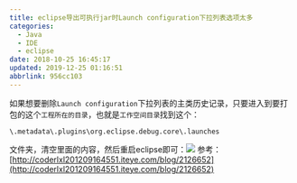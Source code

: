 ```yaml
---
title: eclipse导出可执行jar时Launch configuration下拉列表选项太多
categories: 
  - Java
  - IDE
  - eclipse
date: 2018-10-25 16:45:17
updated: 2019-12-25 01:16:51
abbrlink: 956cc103
---
```

<div id='my_toc'></div>
<style>.header_1{margin-left: 1em;}.header_2{margin-left: 2em;}.header_3{margin-left: 3em;}.header_4{margin-left: 4em;}.header_5{margin-left: 5em;}.header_6{margin-left: 6em;}</style>
<!--more-->
<script>if (navigator.platform.search('arm')==-1){document.getElementById('my_toc').style.display = 'none';}var e,p = document.getElementsByTagName('p');while (p.length>0) {e = p[0];e.parentElement.removeChild(e);}</script>

<!--end-->
如果想要删除`Launch configuration`下拉列表的主类历史记录，只要进入到要打包的这个`工程所在的目录`，也就是`工作空间目录`找到这个：
```
\.metadata\.plugins\org.eclipse.debug.core\.launches
```
文件夹，清空里面的内容，然后重启eclipse即可：![](https://image-1257720033.cos.ap-shanghai.myqcloud.com/blog/Java/IDE%E4%BD%BF%E7%94%A8/eclipse%E5%AF%BC%E5%87%BA%E5%8F%AF%E6%89%A7%E8%A1%8Cjar%E6%97%B6Launch%20configuration%E9%80%89%E9%A1%B9%E5%A4%AA%E5%A4%9A/qingli_launch.png)
参考：[http://coderlxl201209164551.iteye.com/blog/2126652](http://coderlxl201209164551.iteye.com/blog/2126652)
